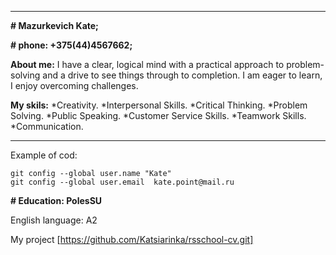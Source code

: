___
**# Mazurkevich Kate;**

**# phone: +375(44)4567662;**

**About me:** I have a clear, logical mind with a practical approach to problem-solving and a drive to see things through to completion. I am eager to learn, I enjoy overcoming challenges.

**My skils:** *Creativity.
*Interpersonal Skills.
*Critical Thinking.
*Problem Solving.
*Public Speaking.
*Customer Service Skills.
*Teamwork Skills.
*Communication.
*************************************

Example of cod:
```
git config --global user.name "Kate"
git config --global user.email  kate.point@mail.ru
```
**# Education: PolesSU**

English language: A2

My project [https://github.com/Katsiarinka/rsschool-cv.git]